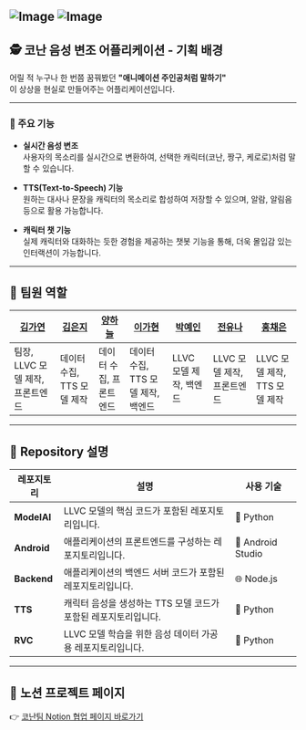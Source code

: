 ![Image](https://github.com/user-attachments/assets/eb72e77f-46da-4209-9e49-61263390cff1)
![Image](https://github.com/user-attachments/assets/f6c356c9-c6c6-467f-97cf-724dad1a66ba)
---
## 🕵️ 코난 음성 변조 어플리케이션 - 기획 배경

어릴 적 누구나 한 번쯤 꿈꿔봤던 **"애니메이션 주인공처럼 말하기"**  
이 상상을 현실로 만들어주는 어플리케이션입니다.

---

### 🎯 주요 기능

- **실시간 음성 변조**  
  사용자의 목소리를 실시간으로 변환하여, 선택한 캐릭터(코난, 짱구, 케로로)처럼 말할 수 있습니다.

- **TTS(Text-to-Speech) 기능**  
  원하는 대사나 문장을 캐릭터의 목소리로 합성하여 저장할 수 있으며, 알람, 알림음 등으로 활용 가능합니다.

- **캐릭터 챗 기능**  
  실제 캐릭터와 대화하는 듯한 경험을 제공하는 챗봇 기능을 통해, 더욱 몰입감 있는 인터랙션이 가능합니다.

---
## 👥 팀원 역할

| [김가연](https://github.com/alicia0928) | [김은지](https://github.com/EUNJIKIM810) | [양하늘](https://github.com/yenqkr) | [이가현](https://github.com/yenqkr) | [박예인](https://github.com/yenqkr) | [전유나](https://github.com/Erna23) | [홍채은](https://github.com/yenqkr) |
|------------------------------------------|----------------------------------------|------------------------------------------|----------------------------------------|----------------------------------------|----------------------------------------|------------------------------------------|
| 팀장, LLVC 모델 제작, 프론트엔드         | 데이터 수집, TTS 모델 제작             | 데이터 수집, 프론트엔드                  | 데이터 수집, TTS 모델 제작, 백엔드      | LLVC 모델 제작, 백엔드                 | LLVC 모델 제작, 프론트엔드             | LLVC 모델 제작, TTS 모델 제작           |

---
## 📁 Repository 설명

| 레포지토리 | 설명 | 사용 기술 |
|------------|------|------------|
| **ModelAI** | LLVC 모델의 핵심 코드가 포함된 레포지토리입니다. | 🐍 Python |
| **Android** | 애플리케이션의 프론트엔드를 구성하는 레포지토리입니다. | 📱 Android Studio |
| **Backend** | 애플리케이션의 백엔드 서버 코드가 포함된 레포지토리입니다. | 🌐 Node.js |
| **TTS** | 캐릭터 음성을 생성하는 TTS 모델 코드가 포함된 레포지토리입니다. | 🐍 Python |
| **RVC** | LLVC 모델 학습을 위한 음성 데이터 가공용 레포지토리입니다. | 🐍 Python |

---

## 📄 노션 프로젝트 페이지

👉 [코난팀 Notion 협업 페이지 바로가기](https://typhoon-psychology-bec.notion.site/1ac87aeb4a278061bf79c9538a0809f9?source=copy_link)
